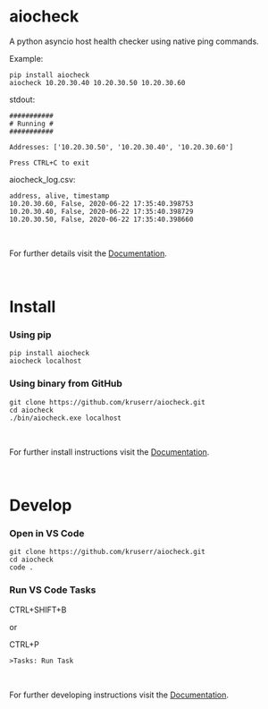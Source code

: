 # aiocheck

A python asyncio host health checker using native ping commands.

Example:
```
pip install aiocheck
aiocheck 10.20.30.40 10.20.30.50 10.20.30.60
```

stdout:
```
###########
# Running #
###########

Addresses: ['10.20.30.50', '10.20.30.40', '10.20.30.60']

Press CTRL+C to exit 
```

aiocheck_log.csv:
```
address, alive, timestamp
10.20.30.60, False, 2020-06-22 17:35:40.398753
10.20.30.40, False, 2020-06-22 17:35:40.398729
10.20.30.50, False, 2020-06-22 17:35:40.398660
```

<br>

For further details visit the [Documentation](https://github.com/kruserr/aiocheck/wiki).

<br>

# Install

### Using pip
```
pip install aiocheck
aiocheck localhost
```

### Using binary from GitHub
```
git clone https://github.com/kruserr/aiocheck.git
cd aiocheck
./bin/aiocheck.exe localhost
```

<br>

For further install instructions visit the [Documentation](https://github.com/kruserr/aiocheck/wiki/Install).

<br>

# Develop

### Open in VS Code
```
git clone https://github.com/kruserr/aiocheck.git
cd aiocheck
code .
```

### Run VS Code Tasks
CTRL+SHIFT+B

or

CTRL+P
```
>Tasks: Run Task
```

<br>

For further developing instructions visit the [Documentation](https://github.com/kruserr/aiocheck/wiki/Develop).

